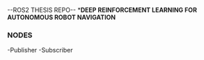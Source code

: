 --ROS2 THESIS REPO--
*****DEEP REINFORCEMENT LEARNING FOR AUTONOMOUS ROBOT NAVIGATION****

### NODES
-Publisher 
-Subscriber
